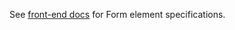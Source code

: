 See [front-end docs](https://github.com/openmsupply/conforma-web-app/wiki/Element-Type-Specs) for Form element specifications.

